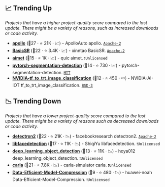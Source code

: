## 📈 Trending Up

_Projects that have a higher project-quality score compared to the last update. There might be a variety of reasons, such as increased downloads or code activity._

- <b><a href="https://github.com/ApolloAuto/apollo">apollo</a></b> (🥇27 ·  ⭐ 21K · 📈) - ApolloAuto apollo. <code><a href="http://bit.ly/3nYMfla">Apache-2</a></code>
- <b><a href="https://github.com/xinntao/BasicSR">BasicSR</a></b> (🥇22 ·  ⭐ 3.4K · 📈) - xinntao BasicSR. <code><a href="http://bit.ly/3nYMfla">Apache-2</a></code>
- <b><a href="https://github.com/quic/aimet">aimet</a></b> (🥉15 ·  ⭐ 1K · 📈) - quic aimet. <code>❗Unlicensed</code>
- <b><a href="https://github.com/warmspringwinds/pytorch-segmentation-detection">pytorch-segmentation-detection</a></b> (🥉14 ·  ⭐ 730 · 📈) - pytorch-segmentation-detection. <code><a href="http://bit.ly/34MBwT8">MIT</a></code>
- <b><a href="https://github.com/NVIDIA-AI-IOT/tf_to_trt_image_classification">NVIDIA-tf_to_trt_image_classification</a></b> (🥉12 ·  ⭐ 450 · 💤) - NVIDIA-AI-IOT tf_to_trt_image_classification. <code><a href="http://bit.ly/3aKzpTv">BSD-3</a></code>

## 📉 Trending Down

_Projects that have a lower project-quality score compared to the last update. There might be a variety of reasons such as decreased downloads or code activity._

- <b><a href="https://github.com/facebookresearch/detectron2">detectron2</a></b> (🥈22 ·  ⭐ 21K · 📉) - facebookresearch detectron2. <code><a href="http://bit.ly/3nYMfla">Apache-2</a></code>
- <b><a href="https://github.com/ShiqiYu/libfacedetection">libfacedetection</a></b> (🥉17 ·  ⭐ 11K · 📉) - ShiqiYu libfacedetection. <code>❗Unlicensed</code>
- <b><a href="https://github.com/hoya012/deep_learning_object_detection">deep_learning_object_detection</a></b> (🥉13 ·  ⭐ 11K · 📉) - hoya012 deep_learning_object_detection. <code>❗Unlicensed</code>
- <b><a href="https://github.com/carla-simulator/carla">carla</a></b> (🥈21 ·  ⭐ 7.8K · 📉) - carla-simulator carla. <code>❗Unlicensed</code>
- <b><a href="https://github.com/huawei-noah/Data-Efficient-Model-Compression">Data-Efficient-Model-Compression</a></b> (🥉9 ·  ⭐ 480 · 📉) - huawei-noah Data-Efficient-Model-Compression. <code>❗Unlicensed</code>

